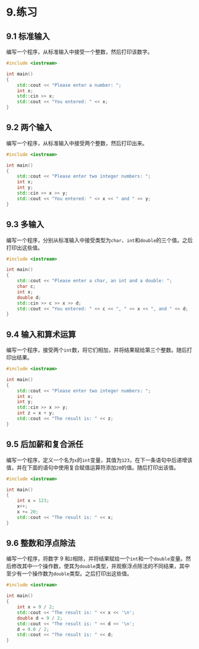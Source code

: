 # 9.练习

## 9.1 标准输入

编写一个程序，从标准输入中接受一个整数，然后打印该数字。

```cpp
#include <iostream>

int main()
{
    std::cout << "Please enter a number: ";
    int x;
    std::cin >> x;
    std::cout << "You entered: " << x;
}

```

## 9.2 两个输入

编写一个程序，从标准输入中接受两个整数，然后打印出来。

```cpp
#include <iostream>

int main()
{
    std::cout << "Please enter two integer numbers: ";
    int x;
    int y;
    std::cin >> x >> y;
    std::cout << "You entered: " << x << " and " << y;
}

```

## 9.3 多输入

编写一个程序，分别从标准输入中接受类型为`char`、`int`和`double`的三个值。之后打印出这些值。

```cpp
#include <iostream>

int main()
{
    std::cout << "Please enter a char, an int and a double: ";
    char c;
    int x;
    double d;
    std::cin >> c >> x >> d;
    std::cout << "You entered: " << c << ", " << x << ", and " << d;
}

```

## 9.4 输入和算术运算

编写一个程序，接受两个`int`数，将它们相加，并将结果赋给第三个整数。随后打印出结果。

```cpp
#include <iostream>

int main()
{
    std::cout << "Please enter two integer numbers: ";
    int x;
    int y;
    std::cin >> x >> y;
    int z = x + y;
    std::cout << "The result is: " << z;
}

```

## 9.5 后加薪和复合派任

编写一个程序，定义一个名为`x`的`int`变量，其值为`123`，在下一条语句中后递增该值，并在下面的语句中使用复合赋值运算符添加`20`的值。随后打印出该值。

```cpp
#include <iostream>

int main()
{
    int x = 123;
    x++;
    x += 20;
    std::cout << "The result is: " << x;
}

```

## 9.6 整数和浮点除法

编写一个程序，将数字 9 和`2`相除，并将结果赋给一个`int`和一个`double`变量。然后修改其中一个操作数，使其为`double`类型，并观察浮点除法的不同结果，其中至少有一个操作数为`double`类型。之后打印出这些值。

```cpp
#include <iostream>

int main()
{
    int x = 9 / 2;
    std::cout << "The result is: " << x << '\n';
    double d = 9 / 2;
    std::cout << "The result is: " << d << '\n';
    d = 9.0 / 2;
    std::cout << "The result is: " << d;
}

```